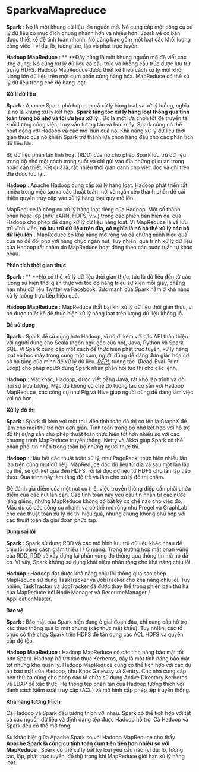 # SparkvaMapreduce

**Spark** : Nó là một khung dữ liệu lớn nguồn mở. Nó cung cấp một công
cụ xử lý dữ liệu có mục đích chung nhanh hơn và nhiều hơn. Spark về cơ
bản được thiết kế để tính toán nhanh. Nó cũng bao gồm một loạt các khối
lượng công việc - ví dụ, lô, tương tác, lặp và phát trực tuyến.

**Hadoop MapReduce** : ** **Đây cũng là một khung nguồn mở để viết các
ứng dụng. Nó cũng xử lý dữ liệu có cấu trúc và không cấu trúc được lưu
trữ trong HDFS. Hadoop MapReduce được thiết kế theo cách xử lý một khối
lượng lớn dữ liệu trên một cụm phần cứng hàng hóa. MapReduce có thể xử
lý dữ liệu trong chế độ hàng loạt.

**Xử lí dữ liệu**

**Spark** : Apache Spark phù hợp cho cả xử lý hàng loạt và xử lý luồng,
nghĩa là nó là khung xử lý kết hợp. **Spark tăng tốc xử lý hàng loạt
thông qua tính toán trong bộ nhớ và tối ưu hóa xử lý** . Đó là một lựa
chọn tốt để truyền tải khối lượng công việc, truy vấn tương tác và học
máy. Spark cũng có thể hoạt động với Hadoop và các mô-đun của nó. Khả
năng xử lý dữ liệu thời gian thực của nó khiến Spark trở thành lựa chọn
hàng đầu cho các phân tích dữ liệu lớn.

Bộ dữ liệu phân tán linh hoạt (RDD) của nó cho phép Spark lưu trữ dữ
liệu trong bộ nhớ một cách trong suốt và chỉ gửi vào đĩa những gì quan
trọng hoặc cần thiết. Kết quả là, rất nhiều thời gian dành cho việc đọc
và ghi trên đĩa được lưu lại.

**Hadoop** : Apache Hadoop cung cấp xử lý hàng loạt. Hadoop phát triển
rất nhiều trong việc tạo ra các thuật toán mới và ngăn xếp thành phần để
cải thiện quyền truy cập vào xử lý hàng loạt quy mô lớn.

MapReduce là công cụ xử lý hàng loạt riêng của Hadoop. Một số thành phần
hoặc lớp (như YARN, HDFS, v.v.) trong các phiên bản hiện đại của Hadoop
cho phép dễ dàng xử lý dữ liệu hàng loạt. Vì MapReduce là về lưu trữ
vĩnh viễn, **nó lưu trữ dữ liệu trên đĩa, có nghĩa là nó có thể xử lý
các bộ dữ liệu lớn** . MapReduce có khả năng mở rộng và đã chứng minh
hiệu quả của nó để đối phó với hàng chục ngàn nút. Tuy nhiên, quá trình
xử lý dữ liệu của Hadoop rất chậm do MapReduce hoạt động theo các bước
tuần tự khác nhau.

**Phân tích thời gian thực**

**Spark** : ** **Nó có thể xử lý dữ liệu thời gian thực, tức là dữ liệu
đến từ các luồng sự kiện thời gian thực với tốc độ hàng triệu sự kiện
mỗi giây, chẳng hạn như dữ liệu Twitter và Facebook. Sức mạnh của Spark
nằm ở khả năng xử lý luồng trực tiếp hiệu quả.

**Hadoop MapReduce** : MapReduce thất bại khi xử lý dữ liệu thời gian
thực, vì nó được thiết kế để thực hiện xử lý hàng loạt trên lượng dữ
liệu khổng lồ.

**Dễ sử dụng**

**Spark** : Spark dễ sử dụng hơn Hadoop, vì nó đi kèm với các API thân
thiện với người dùng cho Scala (ngôn ngữ gốc của nó), Java, Python và
Spark SQL. Vì Spark cung cấp một cách để thực hiện phát trực tuyến, xử
lý hàng loạt và học máy trong cùng một cụm, người dùng dễ dàng đơn giản
hóa cơ sở hạ tầng của mình để xử lý dữ liệu.
[*REPL*](https://en.wikipedia.org/wiki/Read%E2%80%93eval%E2%80%93print_loop)
tương tác  (Read-Eval-Print Loop) cho phép người dùng Spark nhận phản
hồi tức thì cho các lệnh.

**Hadoop** : Mặt khác, Hadoop, được viết bằng Java, rất khó lập trình và
đòi hỏi sự trừu tượng. Mặc dù không có chế độ tương tác có sẵn với
Hadoop MapReduce, các công cụ như Pig và Hive giúp người dùng dễ dàng
làm việc với nó hơn.

**Xử lý đồ thị**

**Spark** : Spark đi kèm với một thư viện tính toán đồ thị có tên là
GraphX ​​để làm cho mọi thứ trở nên đơn giản. Tính toán trong bộ nhớ kết
hợp với hỗ trợ đồ thị dựng sẵn cho phép thuật toán thực hiện tốt hơn
nhiều so với các chương trình MapReduce truyền thống. Netty và Akka giúp
Spark có thể phân phối tin nhắn trong toàn bộ những người thực thi.

**Hadoop** : Hầu hết các thuật toán xử lý, như PageRank, thực hiện nhiều
lần lặp trên cùng một dữ liệu. MapReduce đọc dữ liệu từ đĩa và sau một
lần lặp cụ thể, sẽ gửi kết quả đến HDFS, rồi lại đọc dữ liệu từ HDFS cho
lần lặp tiếp theo. Quá trình này làm tăng độ trễ và làm cho xử lý đồ thị
chậm.

Để đánh giá điểm của một nút cụ thể, việc truyền thông điệp cần phải
chứa điểm của các nút lân cận. Các tính toán này yêu cầu tin nhắn từ các
nước láng giềng, nhưng MapReduce không có bất kỳ cơ chế nào cho việc đó.
Mặc dù có các công cụ nhanh và có thể mở rộng như Pregel và GraphLab cho
các thuật toán xử lý đồ thị hiệu quả, nhưng chúng không phù hợp với các
thuật toán đa giai đoạn phức tạp.

**Dung sai lỗi**

**Spark** : Spark sử dụng RDD và các mô hình lưu trữ dữ liệu khác nhau
để chịu lỗi bằng cách giảm thiểu I / O mạng. Trong trường hợp mất phân
vùng của RDD, RDD sẽ xây dựng lại phân vùng đó thông qua thông tin mà nó
đã có. Vì vậy, Spark không sử dụng khái niệm nhân rộng cho khả năng chịu
lỗi.

**Hadoop** : Hadoop đạt được khả năng chịu lỗi thông qua sao chép.
MapReduce sử dụng TaskTracker và JobTracker cho khả năng chịu lỗi. Tuy
nhiên, TaskTracker và JobTracker đã được thay thế trong phiên bản thứ
hai của MapReduce bởi Node Manager và ResourceManager /
ApplicationMaster.

**Bảo vệ**

**Spark** : Bảo mật của Spark hiện đang ở giai đoạn đầu, chỉ cung cấp hỗ
trợ xác thực thông qua bí mật chung (xác thực mật khẩu). Tuy nhiên, các
tổ chức có thể chạy Spark trên HDFS để tận dụng các ACL HDFS và quyền
cấp độ tệp.

**Hadoop MapReduce** : Hadoop MapReduce có các tính năng bảo mật tốt hơn
Spark. Hadoop hỗ trợ xác thực Kerberos, đây là một tính năng bảo mật tốt
nhưng khó quản lý. Hadoop MapReduce cũng có thể tích hợp với các dự án
bảo mật của Hadoop, như Knox Gateway và Sentry. Các nhà cung cấp bên thứ
ba cũng cho phép các tổ chức sử dụng Active Directory Kerberos và LDAP
để xác thực. Hệ thống tệp phân tán của Hadoop tương thích với danh sách
kiểm soát truy cập (ACL) và mô hình cấp phép tệp truyền thống.

**Khả năng tương thích**

Cả Hadoop và Spark đều tương thích với nhau. Spark có thể tích hợp với
tất cả các nguồn dữ liệu và định dạng tệp được Hadoop hỗ trợ. Cả Hadoop
và Spark đều có thể mở rộng.

Sự khác biệt giữa Apache Spark so với Hadoop MapReduce cho thấy **Apache
Spark là công cụ tính toán cụm tiên tiến hơn nhiều so với MapReduce** .
Spark có thể xử lý bất kỳ loại yêu cầu nào (ví dụ: lô, tương tác, lặp,
phát trực tuyến, đồ thị) trong khi MapReduce giới hạn xử lý hàng loạt.
